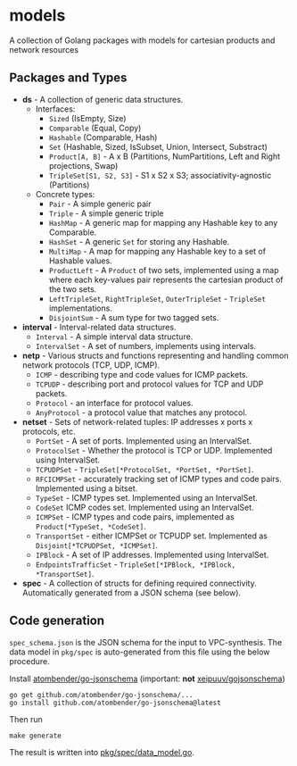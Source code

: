 # models
A collection of Golang packages with models for cartesian products and network resources

## Packages and Types
* **ds** - A collection of generic data structures.
  * Interfaces:
    * `Sized` (IsEmpty, Size)
    * `Comparable` (Equal, Copy)
    * `Hashable` (Comparable, Hash)
    * `Set` (Hashable, Sized, IsSubset, Union, Intersect, Substract)
    * `Product[A, B]` - A x B (Partitions, NumPartitions, Left and Right projections, Swap)
    * `TripleSet[S1, S2, S3]` - S1 x S2 x S3; associativity-agnostic (Partitions)
  * Concrete types:
    * `Pair` - A simple generic pair
    * `Triple` - A simple generic triple
    * `HashMap` - A generic map for mapping any Hashable key to any Comparable.
    * `HashSet` - A generic `Set` for storing any Hashable.
    * `MultiMap` - A map for mapping any Hashable key to a set of Hashable values.
    * `ProductLeft` - A `Product` of two sets, implemented using a map where each key-values pair represents the cartesian product of the two sets.
    * `LeftTripleSet`, `RightTripleSet`, `OuterTripleSet` - `TripleSet` implementations.
    * `DisjointSum` - A sum type for two tagged sets.
* **interval** - Interval-related data structures.
    * `Interval` - A simple interval data structure.
    * `IntervalSet` - A set of numbers, implements using intervals.
* **netp** - Various structs and functions representing and handling common network protocols (TCP, UDP, ICMP).
  * `ICMP` - describing type and code values for ICMP packets.
  * `TCPUDP` - describing port and protocol values for TCP and UDP packets.
  * `Protocol` - an interface for protocol values.
  * `AnyProtocol` - a protocol value that matches any protocol.
* **netset** - Sets of network-related tuples: IP addresses x ports x protocols, etc.
  * `PortSet` - A set of ports. Implemented using an IntervalSet.
  * `ProtocolSet` - Whether the protocol is TCP or UDP. Implemented using IntervalSet.
  * `TCPUDPSet` - `TripleSet[*ProtocolSet, *PortSet, *PortSet]`.
  * `RFCICMPSet` - accurately tracking set of ICMP types and code pairs. Implemented using a bitset.
  * `TypeSet` - ICMP types set. Implemented using an IntervalSet.
  * `CodeSet` ICMP codes set. Implemented using an IntervalSet.
  * `ICMPSet` - ICMP types and code pairs, implemented as `Product[*TypeSet, *CodeSet]`.
  * `TransportSet` - either ICMPSet or TCPUDP set. Implemented as `Disjoint[*TCPUDPSet, *ICMPSet]`.
  * `IPBlock` - A set of IP addresses. Implemented using IntervalSet.
  * `EndpointsTrafficSet` - `TripleSet[*IPBlock, *IPBlock, *TransportSet]`.
* **spec** - A collection of structs for defining required connectivity. Automatically generated from a JSON schema (see below).

## Code generation
`spec_schema.json` is the JSON schema for the input to VPC-synthesis. The data model in `pkg/spec` is auto-generated from this file using the below procedure.

Install [atombender/go-jsonschema](https://github.com/atombender/go-jsonschema)
(important: **not** [xeipuuv/gojsonschema](https://github.com/xeipuuv/gojsonschema))

```commandline
go get github.com/atombender/go-jsonschema/...
go install github.com/atombender/go-jsonschema@latest
```

Then run

```commandline
make generate
```

The result is written into [pkg/spec/data_model.go](pkg/spec/data_model.go).
